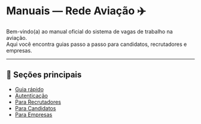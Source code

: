 # Manuais — Rede Aviação ✈️

Bem-vindo(a) ao manual oficial do sistema de vagas de trabalho na aviação.  
Aqui você encontra guias passo a passo para candidatos, recrutadores e empresas.

---

## 📑 Seções principais

- [Guia rápido](geral/guia-rapido.md)
- [Autenticação](geral/login.md)
- [Para Recrutadores](recrutador/criar-vaga.md)
- [Para Candidatos](candidato/cadastrar-curriculo.md)
- [Para Empresas](empresa/dashboard.md)
